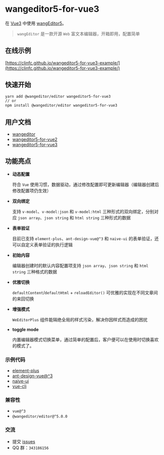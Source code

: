 # wangeditor5-for-vue3

在 [Vue3](https://v3.cn.vuejs.org/) 中使用 [wangEditor5](https://www.wangeditor.com/v5/)。

> `wangEditor` 是一款开源 `Web` 富文本编辑器，开箱即用，配置简单

## 在线示例

[https://clinfc.github.io/wangeditor5-for-vue3-example/](https://clinfc.github.io/wangeditor5-for-vue3-example/)

## 快速开始

```sh
yarn add @wangeditor/editor wangeditor5-for-vue3
// or
npm install @wangeditor/editor wangeditor5-for-vue3
```

## 用户文档

- [wangeditor](https://www.wangeditor.com)
- [wangeditor5-for-vue2](https://clinfc.github.io/wangeditor5-for-vue2/)
- [wangeditor5-for-vue3](https://clinfc.github.io/wangeditor5-for-vue3/)

## 功能亮点

- **动态配置**

  符合 `Vue` 使用习惯，数据驱动，通过修改配置即可更新编辑器（编辑器创建后修改配置项仍生效）

- **双向绑定**

  支持 `v-model`、`v-model:json` 和 `v-model:html` 三种形式的双向绑定，分别对应 `json array`、`json string` 和 `html string` 三种形式的数据

- **表单验证**

  目前已支持 `element-plus`、`ant-design-vue@^3` 和 `naive-ui` 的表单验证，还可以自定义表单验证的执行逻辑

- **初始内容**

  编辑器创建时的默认内容配置项支持 `json array`、`json string` 和 `html string` 三种格式的数据

- **优雅切换**

  `defaultContent`/`defaultHtml` + `reloadEditor()` 可优雅的实现在不同文章间的来回切换

- **增强模式**

  `WeEditorPlus` 组件能隔绝全局的样式污染，解决你因样式而造成的困扰

- **toggle mode**

  内置编辑器模式切换菜单，通过简单的配置后，客户便可以在使用时切换喜欢的模式了。

### 示例代码

- [element-plus](https://github.com/clinfc/wangeditor5-for-vue3-example)
- [ant-design-vue@^3](./example/ant_design)
- [naive-ui](./example/naive_ui)
- [vue-cli](./example/vue_cli)

### 兼容性

- `vue@^3`
- `@wangeditor/editor@^5.0.0`

### 交流

- 提交 [issues](https://github.com/clinfc/wangeditor5-for-vue3/issues)
- QQ 群：`343186156`
